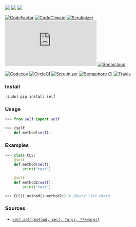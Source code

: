 [![](https://img.shields.io/pypi/pyversions/self.svg?maxAge=86400)](https://pypi.org/pypi/self/)
[![](https://img.shields.io/pypi/v/self.svg?maxAge=86400)](https://pypi.org/pypi/self/)
[![](https://img.shields.io/badge/libraries.io-self-green.svg)](https://libraries.io/pypi/self)

[![CodeFactor](https://www.codefactor.io/repository/github/looking-for-a-job/self.py/badge)](https://www.codefactor.io/repository/github/looking-for-a-job/self.py)
[![CodeClimate](https://codeclimate.com/github/looking-for-a-job/self.py/badges/gpa.svg)](https://codeclimate.com/github/looking-for-a-job/self.py)
[![Scrutinizer](https://scrutinizer-ci.com/g/looking-for-a-job/self.py/badges/quality-score.png?b=master)](https://scrutinizer-ci.com/g/looking-for-a-job/self.py/)
[![BetterCodeHub](https://bettercodehub.com/edge/badge/looking-for-a-job/self.py?branch=master)](https://bettercodehub.com/results/looking-for-a-job/self.py)
[![Sonarcloud](https://sonarcloud.io/api/project_badges/measure?project=self.py&metric=code_smells)](https://sonarcloud.io/dashboard?id=self.py)

[![Codecov](https://codecov.io/gh/looking-for-a-job/self.py/branch/master/graph/badge.svg)](https://codecov.io/gh/looking-for-a-job/self.py)
[![CircleCI](https://circleci.com/gh/looking-for-a-job/self.py/tree/master.svg?style=svg)](https://circleci.com/gh/looking-for-a-job/self.py/tree/master)
[![Scrutinizer](https://scrutinizer-ci.com/g/looking-for-a-job/self.py/badges/build.png?b=master)](https://scrutinizer-ci.com/g/looking-for-a-job/self.py/)
[![Semaphore CI](https://semaphoreci.com/api/v1/looking-for-a-job/self-py/branches/master/shields_badge.svg)](https://semaphoreci.com/looking-for-a-job/self-py)
[![Travis](https://api.travis-ci.org/looking-for-a-job/self.py.svg?branch=master)](https://travis-ci.org/looking-for-a-job/self.py/)

### Install
```bash
[sudo] pip install self
```

### Usage
```python
>>> from self import self

>>> @self
	def method(self):
```

### Examples
```python
>>> class CLS:
	@self
	def method(self):
		print("test")

	@self
	def method2(self):
		print("test")

>>> CLS().method().method2() # jQuery like chain
```

### Sources
+   [`self.self(method, self, *args, **kwargs)`](https://github.com/looking-for-a-job/self.py/blob/master/self/__init__.py)